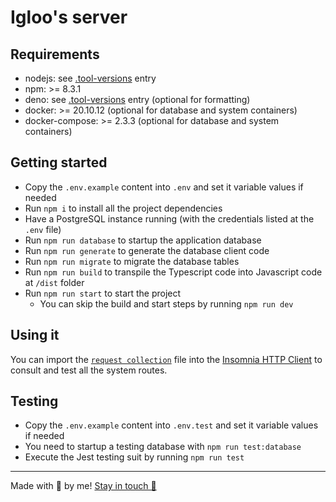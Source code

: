 # Igloo's server

## Requirements

- nodejs: see [.tool-versions](./.tool-versions) entry
- npm: >= 8.3.1
- deno: see [.tool-versions](./.tool-versions) entry (optional for formatting)
- docker: >= 20.10.12 (optional for database and system containers)
- docker-compose: >= 2.3.3 (optional for database and system containers)

## Getting started

- Copy the `.env.example` content into `.env` and set it variable values if
  needed
- Run `npm i` to install all the project dependencies
- Have a PostgreSQL instance running (with the credentials listed at the `.env`
  file)
- Run `npm run database` to startup the application database
- Run `npm run generate` to generate the database client code
- Run `npm run migrate` to migrate the database tables
- Run `npm run build` to transpile the Typescript code into Javascript code at
  `/dist` folder
- Run `npm run start` to start the project
  - You can skip the build and start steps by running `npm run dev`

## Using it

You can import the [`request collection`](.github/docs/request_collection.json)
file into the [Insomnia HTTP Client](https://insomnia.rest) to consult and test
all the system routes.

## Testing

- Copy the `.env.example` content into `.env.test` and set it variable values if
  needed
- You need to startup a testing database with `npm run test:database`
- Execute the Jest testing suit by running `npm run test`

---

Made with 💜 by me! [Stay in touch 👋](https://www.linkedin.com/in/gbartoczevicz)
